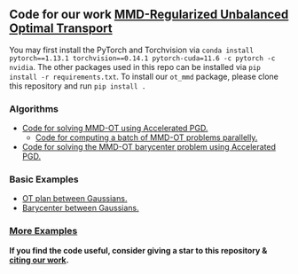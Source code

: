 ## Code for our work [MMD-Regularized Unbalanced Optimal Transport](https://arxiv.org/pdf/2011.05001.pdf)
You may first install the PyTorch and Torchvision via `conda install pytorch==1.13.1 torchvision==0.14.1 pytorch-cuda=11.6 -c pytorch -c nvidia`.
The other packages used in this repo can be installed via `pip install -r requirements.txt`. To install our `ot_mmd` package, please clone this repository and run `pip install .`

### Algorithms
  - [Code for solving MMD-OT using Accelerated PGD.](./ot_mmd/mmdot.py)
      - [Code for computing a batch of MMD-OT problems parallelly.](./ot_mmd/b_mmdot.py)
  - [Code for solving the MMD-OT barycenter problem using Accelerated PGD.](./ot_mmd/barycenter.py)
### Basic Examples
  - [OT plan between Gaussians.](./examples/synthetic/OTplan.ipynb)
  - [Barycenter between Gaussians.](./examples/synthetic/barycenter_with_imq.ipynb)
### [More Examples](./examples)


**If you find the code useful, consider giving a star to this repository & [citing our work](https://github.com/Piyushi-0/MMD-reg-OT/blob/main/CITATION.cff).**


